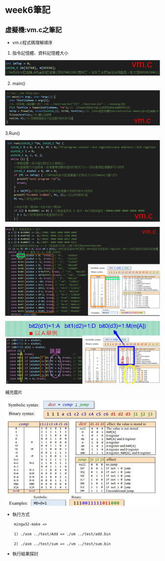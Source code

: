 # week6筆記

## 虛擬機:vm.c之筆記

* vm.c程式碼理解順序

1. 指令記憶體、資料記憶體大小

![](https://github.com/ayd0122344/sp108b/blob/master/week6/Image/vmM.png)

2. main()

![](https://github.com/ayd0122344/sp108b/blob/master/week6/Image/vmMain.png)

3.Run()

![](https://github.com/ayd0122344/sp108b/blob/master/week6/Image/vmRun1.png)

![](https://github.com/ayd0122344/sp108b/blob/master/week6/Image/vmRun2.png)

![](https://github.com/ayd0122344/sp108b/blob/master/week6/Image/vmRun3.png)

補充圖片

![](https://github.com/ayd0122344/sp108b/blob/master/week6/Image/syntax.jpg)

* 執行方式

```
    mingw32-make => 

    1) ./asm ../test/Add => ./vm ../test/add.bin

    2) ./asm ../test/sum => ./vm ../test/sum.bin
```

* 執行結果探討

